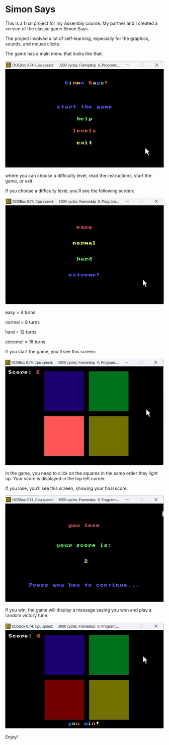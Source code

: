 # Simon Says
This is a final project for my Assembly course. My partner and I created a version of the classic game Simon Says.

The project involved a lot of self-learning, especially for the graphics, sounds, and mouse clicks.

The game has a main menu that looks like that:

![alt text](https://github.com/wolfi461/Simon-Says/blob/master/img/main%20menu.jpg?raw=true)

where you can choose a difficulty level, read the instructions, start the game, or exit.

If you choose a difficulty level, you'll see the following screen:

![alt text](https://github.com/wolfi461/Simon-Says/blob/master/img/level.jpg?raw=true)

easy = 4 turns

normal = 8 turns

hard = 12 turns

extreme! = 16 turns

If you start the game, you'll see this screen:

![alt text](https://github.com/wolfi461/Simon-Says/blob/master/img/game.jpg?raw=true)

In the game, you need to click on the squares in the same order they light up. Your score is displayed in the top left corner.

If you lose, you'll see this screen, showing your final score:

![alt text](https://github.com/wolfi461/Simon-Says/blob/master/img/lose.jpg?raw=true)

If you win, the game will display a message saying you won and play a random victory tune:

![alt text](https://github.com/wolfi461/Simon-Says/blob/master/img/win.jpg?raw=true)

Enjoy!

